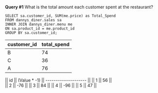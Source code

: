 **Query #1** What is the total amount each customer spent at the restaurant?

    SELECT sa.customer_id, SUM(me.price) as Total_Spend
    FROM dannys_diner.sales sa
    INNER JOIN dannys_diner.menu me
    ON sa.product_id = me.product_id
    GROUP BY sa.customer_id;

| customer_id | total_spend |
| ----------- | ----------- |
| B           | 74          |
| C           | 36          |
| A           | 76          |

|| id	|| (Value * -1)	|| 
---------------------	|| 
|| 1	|| 56			|| 	
|| 2	|| -76		    || 
|| 3	|| 84			|| 
|| 4	|| -96		    || 
|| 5	|| 47			|| 

